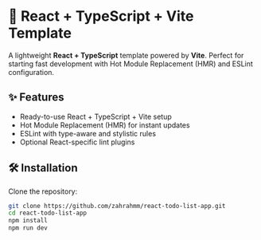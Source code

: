 # 🚀 React + TypeScript + Vite Template

A lightweight **React + TypeScript** template powered by **Vite**. Perfect for starting fast development with Hot Module Replacement (HMR) and ESLint configuration.

## ✨ Features
- Ready-to-use React + TypeScript + Vite setup
- Hot Module Replacement (HMR) for instant updates
- ESLint with type-aware and stylistic rules
- Optional React-specific lint plugins

## 🛠️ Installation

Clone the repository:

```bash
git clone https://github.com/zahrahmm/react-todo-list-app.git
cd react-todo-list-app
npm install
npm run dev
